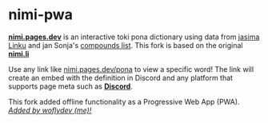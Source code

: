 # nimi-pwa

[**nimi.pages.dev**](https://nimi.pages.dev) is an interactive toki pona dictionary using data from [jasima Linku](https://linku.la/about/jasima/) and jan Sonja's [compounds list](https://tokipona.org/compounds.txt). This fork is based on the original [**nimi.li**](https://nimi.li/)

Use any link like [nimi.pages.dev/pona](https://nimi.pages.dev/pona) to view a specific word! The link will create an embed with the definition in Discord and any platform that supports page meta such as [**Discord**](https://discord.com/).

This fork added offline functionality as a Progressive Web App (PWA). _[Added by woflydev (me)!](https://github.com/woflydev)_
